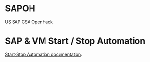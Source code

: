 # SAPOH
US SAP CSA OpenHack

# SAP & VM Start / Stop Automation

[Start-Stop Automation documentation](./06-Start-Stop-Automation).
